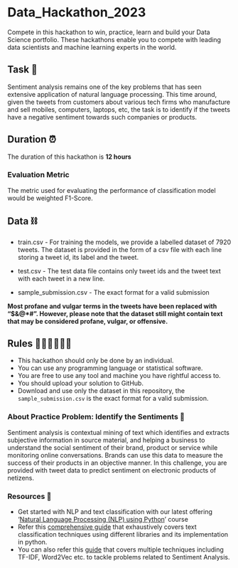 # Data_Hackathon_2023
Compete in this hackathon to win, practice, learn and build your Data Science portfolio. These hackathons enable you to compete with leading data scientists and machine learning experts in the world.

## Task 🎯
Sentiment analysis remains one of the key problems that has seen extensive application of natural language processing. 
This time around, given the tweets from customers about various tech firms who manufacture and sell mobiles, computers, laptops, etc, the task is to 
identify if the tweets have a negative sentiment towards such companies or products.

## Duration ⏰ 
The duration of this hackathon is **12 hours**

### Evaluation Metric
The metric used for evaluating the performance of classification model would be weighted F1-Score.


## Data ⛓
- train.csv - For training the models, we provide a labelled dataset of 7920 tweets. The dataset is provided in the form of a csv file with each line storing a tweet id, its label and the tweet.

- test.csv - The test data file contains only tweet ids and the tweet text with each tweet in a new line.

- sample_submission.csv - The exact format for a valid submission

**Most profane and vulgar terms in the tweets have been replaced with “$&@*#”. However, please note that the dataset still might contain text that may be considered profane, vulgar, or offensive.**

## Rules 👮🏼‍♂️👮🏽‍♀️
- This hackathon should only be done by an individual.
- You can use any programming language or statistical software.
- You are free to use any tool and machine you have rightful access to.
- You should upload your solution to GitHub.
- Download and use only the dataset in this repository, the `sample_submission.csv` is the exact format for a valid submission.


### About Practice Problem: Identify the Sentiments 📑

Sentiment analysis is contextual mining of text which identifies and extracts subjective information in source material, and helping a business to understand the social sentiment of their brand, product or service while monitoring online conversations. Brands can use this data to measure the success of their products in an objective manner. In this challenge, you are provided with tweet data to predict sentiment on electronic products of netizens.


### Resources 🧰
- Get started with NLP and text classification with our latest offering ‘[Natural Language Processing (NLP) using Python](https://trainings.analyticsvidhya.com/courses/course-v1:AnalyticsVidhya+NLP101+2018_T1/about?utm_source=practice_problem_Identify_The_Sentiments&utm_medium=Datahack)’ course
- Refer this [comprehensive guide](https://www.analyticsvidhya.com/blog/2018/11/tutorial-text-classification-ulmfit-fastai-library/) that exhaustively covers text classification techniques using different libraries and its implementation in python.
- You can also refer this [guide](https://www.analyticsvidhya.com/blog/2018/07/hands-on-sentiment-analysis-dataset-python/) that covers multiple techniques including TF-IDF, Word2Vec etc. to tackle problems related to Sentiment Analysis.



